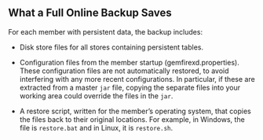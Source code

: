 ## What a Full Online Backup Saves

For each member with persistent data, the backup includes:

-   Disk store files for all stores containing persistent tables.

-   Configuration files from the member startup (<span class="ph filepath">gemfirexd.properties</span>). These configuration files are not automatically restored, to avoid interfering with any more recent configurations. In particular, if these are extracted from a master `jar` file, copying the separate files into your working area could override the files in the `jar`.

-   A restore script, written for the member’s operating system, that copies the files back to their original locations. For example, in Windows, the file is `restore.bat` and in Linux, it is `restore.sh`.